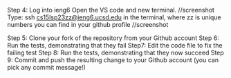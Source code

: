 Step 4:
Log into ieng6
  Open the VS code and new terminal. //screenshot
  Type: ssh cs15lsp23zz@ieng6.ucsd.edu in the terminal, where zz is unique numbers you can find in your github profile //screenshot 
  

Step 5:
Clone your fork of the repository from your Github account
Step 6:
Run the tests, demonstrating that they fail
Step7:
Edit the code file to fix the failing test
Step 8:
Run the tests, demonstrating that they now succeed
Step 9:
Commit and push the resulting change to your Github account (you can pick any commit message!)
